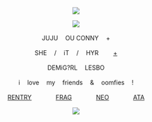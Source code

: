 &nbsp;
<div align="center">

![](https://komarev.com/ghpvc/?username=moidix&label=♡&color=000000&abbreviated=true)

![](https://upload-os-bbs.hoyolab.com/upload/2023/02/07/10642705/2bd3559bf4797872bf149a98ce3a36ae_2008224772383725720.gif)

JUJU ㅤOU CONNY ㅤ+

SHE ㅤ/ ㅤiT ㅤ/ ㅤHYR ㅤㅤ [+](https://pronouns.cc/@visual)

DEMiG?RLㅤ LESBO

iㅤ love ㅤmy ㅤfriends ㅤ& ㅤoomfies ㅤ!

[RENTRY](https://rentry.co/wrecked) ㅤㅤㅤㅤ[FRAG](https://ask.absturztau.be/@death) ㅤㅤㅤㅤ[NEO](https://neospring.org/@malicemizer)ㅤㅤ ㅤㅤ[ATA](https://tojis.atabook.org)
 
![](https://spotify-github-profile.kittinanx.com/api/view.svg?uid=314mkicxlkkdu2xbfq5sn4qlspni&cover_image=true&theme=natemoo-re&show_offline=true&background_color=121212&interchange=false&bar_color=1448c2&bar_color_cover=false)
<div>
